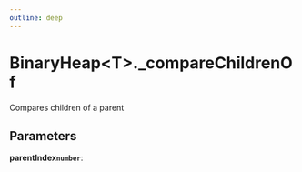 ```yaml
---
outline: deep
---
```


# **BinaryHeap&lt;T&gt;._compareChildrenOf**

Compares children of a parent

## ****Parameters****

**parentIndex`number`**: 

